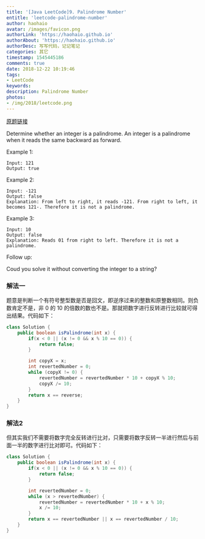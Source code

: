 ```yaml
---
title: '[Java LeetCode]9. Palindrome Number'
entitle: 'leetcode-palindrome-number'
author: haohaio
avatar: /images/favicon.png
authorLink: 'https://haohaio.github.io'
authorAbout: 'https://haohaio.github.io'
authorDesc: 写写代码，记记笔记
categories: 其它
timestamp: 1545445186
comments: true
date: 2018-12-22 10:19:46
tags:
- LeetCode
keywords:
description: Palindrome Number
photos:
- /img/2018/leetcode.png
---
```


[原题链接](https://leetcode.com/problems/reverse-integer/)

Determine whether an integer is a palindrome. An integer is a palindrome when it reads the same backward as forward.

Example 1:

```code
Input: 121
Output: true
```

Example 2:

```code
Input: -121
Output: false
Explanation: From left to right, it reads -121. From right to left, it becomes 121-. Therefore it is not a palindrome.
```

Example 3:

```code
Input: 10
Output: false
Explanation: Reads 01 from right to left. Therefore it is not a palindrome.
```

Follow up:

Coud you solve it without converting the integer to a string?

### 解法一

题意是判断一个有符号整型数是否是回文，即逆序过来的整数和原整数相同。则负数肯定不是，非 0 的 10 的倍数的数也不是。那就把数字进行反转进行比较就可得出结果。代码如下：

```java
class Solution {
    public boolean isPalindrome(int x) {
        if(x < 0 || (x != 0 && x % 10 == 0)) {
            return false;
        }

        int copyX = x;
        int revertedNumber = 0;
        while (copyX != 0) {
            revertedNumber = revertedNumber * 10 + copyX % 10;
            copyX /= 10;
        }
        return x == reverse;
    }
}
```

### 解法2

但其实我们不需要将数字完全反转进行比对，只需要将数字反转一半进行然后与前面一半的数字进行比对即可。代码如下：

```java
class Solution {
    public boolean isPalindrome(int x) {
        if(x < 0 || (x != 0 && x % 10 == 0)) {
            return false;
        }

        int revertedNumber = 0;
        while (x > revertedNumber) {
            revertedNumber = revertedNumber * 10 + x % 10;
            x /= 10;
        }
        return x == revertedNumber || x == revertedNumber / 10;
    }
}
```